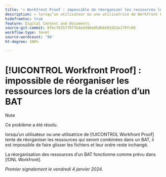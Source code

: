 ```yaml
---
title: '« Workfront Proof : impossible de réorganiser les ressources lors de la création d’un BAT »'
description: « lorsqu’un utilisateur ou une utilisatrice de Workfront Proof tente de réorganiser les ressources qui seront combinées dans un BAT, il est impossible faire glisser les fichiers et leur ordre reste inchangé. »
hidefromtoc: true
feature: Digital Content and Documents
source-git-commit: 8fbcf0357797fb4ed490a95dbbb92d22e179fc66
workflow-type: tm+mt
source-wordcount: '98'
ht-degree: 100%

---
```



# [!UICONTROL Workfront Proof] : impossible de réorganiser les ressources lors de la création d’un BAT

>[!NOTE]
>
>Ce problème a été résolu.

lorsqu’un utilisateur ou une utilisatrice de [!UICONTROL Workfront Proof] tente de réorganiser les ressources qui seront combinées dans un BAT, il est impossible de faire glisser les fichiers et leur ordre reste inchangé.

La réorganisation des ressources d’un BAT fonctionne comme prévu dans [!DNL Workfront].

_Premier signalement le vendredi 4 janvier 2024._
